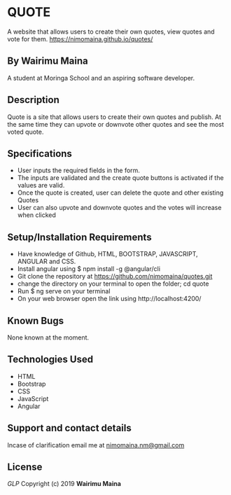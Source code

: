 # QUOTE
A website that allows users to create their own quotes, view quotes and vote for them.
 https://nimomaina.github.io/quotes/

## By Wairimu Maina
A student at Moringa School and an aspiring software developer.

## Description
Quote is a site that allows users to create their own quotes and publish. At the same time they can upvote or downvote other quotes and see the most voted quote.

## Specifications
* User inputs the required fields in the form.
* The inputs are validated and the create quote buttons is activated if the values are valid.
* Once the quote is created, user can delete the quote and other existing Quotes
* User can also upvote and downvote quotes and the votes will increase when clicked


## Setup/Installation Requirements
* Have knowledge of Github, HTML, BOOTSTRAP, JAVASCRIPT, ANGULAR and CSS.
* Install angular using  $ npm install -g @angular/cli
* Git clone the repository at https://github.com/nimomaina/quotes.git
* change the directory on your terminal to open the folder; cd quote
* Run $ ng serve on your terminal
* On your web browser open the link using http://localhost:4200/

## Known Bugs
None known at the moment.

## Technologies Used
* HTML
* Bootstrap
* CSS
* JavaScript
* Angular

## Support and contact details
Incase of clarification email me at nimomaina.nm@gmail.com

## License
*GLP*
Copyright (c) 2019 **Wairimu Maina**
